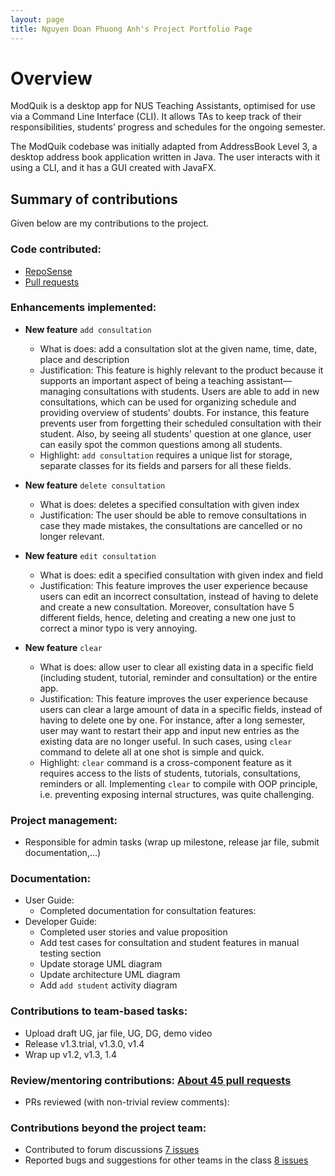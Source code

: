 ```yaml
---
layout: page
title: Nguyen Doan Phuong Anh's Project Portfolio Page
---
```


# Overview
ModQuik is a desktop app for NUS Teaching Assistants, optimised for use via a Command Line Interface (CLI). It allows TAs to keep track of their responsibilities, students’ progress and schedules for the ongoing semester.

The ModQuik codebase was initially adapted from AddressBook Level 3, a desktop address book application written in Java. The user interacts with it using a CLI, and it has a GUI created with JavaFX.

## Summary of contributions
Given below are my contributions to the project.

### Code contributed: 
  * [RepoSense](https://nus-cs2103-ay2223s1.github.io/tp-dashboard/?search=april-anh&breakdown=true)
  * [Pull requests](https://github.com/AY2223S1-CS2103T-W17-3/tp/pulls?q=is%3Apr+is%3Aclosed+author%3Aapril-anh)

### Enhancements implemented: 
  * **New feature** `add consultation`
    * What is does: add a consultation slot at the given name, time, date, place and description
    * Justification: This feature is highly relevant to the product because it supports an important aspect of being a teaching assistant—managing consultations with students. 
    Users are able to add in new consultations, which can be used for organizing schedule and providing overview of students' doubts. 
    For instance, this feature prevents user from forgetting their scheduled consultation with their student. 
    Also, by seeing all students' question at one glance, user can easily spot the common questions among all students. 
    * Highlight: `add consultation` requires a unique list for storage, separate classes for its fields and parsers for all these fields.

  * **New feature** `delete consultation`
    * What is does: deletes a specified consultation with given index
    * Justification: The user should be able to remove consultations in case they made mistakes, the consultations are cancelled or no longer relevant.

  * **New feature** `edit consultation`
    * What is does: edit a specified consultation with given index and field
    * Justification: This feature improves the user experience because users can edit an incorrect consultation, instead of having to delete and create a new consultation. 
      Moreover, consultation have 5 different fields, hence, deleting and creating a new one just to correct a minor typo is very annoying.

  * **New feature** `clear`
    * What is does: allow user to clear all existing data in a specific field (including student, tutorial, reminder and consultation) or the entire app.
    * Justification: This feature improves the user experience because users can clear a large amount of data in a specific fields, instead of having to delete one by one.
      For instance, after a long semester, user may want to restart their app and input new entries as the existing data are no longer useful. In such cases, using `clear` command to delete all at one shot is simple and quick. 
    * Highlight: `clear` command is a cross-component feature as it requires access to the lists of students, tutorials, consultations, reminders or all. 
    Implementing `clear` to compile with OOP principle, i.e. preventing exposing internal structures, was quite challenging. 

### Project management:
  * Responsible for admin tasks (wrap up milestone, release jar file, submit documentation,...)

### Documentation:
  * User Guide:
    * Completed documentation for consultation features: 
  * Developer Guide:
    * Completed user stories and value proposition
    * Add test cases for consultation and student features in manual testing section
    * Update storage UML diagram
    * Update architecture UML diagram
    * Add `add student` activity diagram

### Contributions to team-based tasks:
  * Upload draft UG, jar file, UG, DG, demo video
  * Release v1.3.trial, v1.3.0, v1.4
  * Wrap up v1.2, v1.3, 1.4

### Review/mentoring contributions: [About 45 pull requests](https://github.com/AY2223S1-CS2103T-W17-3/tp/pulls?q=is%3Apr+is%3Aclosed+reviewed-by%3A%40me)
  * PRs reviewed (with non-trivial review comments):

### Contributions beyond the project team: 
  * Contributed to forum discussions [7 issues](https://github.com/nus-cs2103-AY2223S1/forum/issues?q=is%3Aissue+author%3Aapril-anh)
  * Reported bugs and suggestions for other teams in the class [8 issues](https://github.com/AY2223S1-CS2103T-F11-2/tp/issues?q=is%3Aissue+april-anh)
